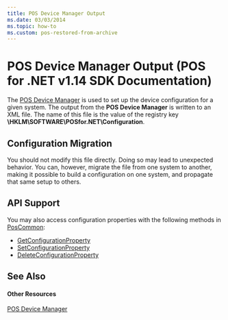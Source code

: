 ```yaml
---
title: POS Device Manager Output
ms.date: 03/03/2014
ms.topic: how-to
ms.custom: pos-restored-from-archive
---
```


# POS Device Manager Output (POS for .NET v1.14 SDK Documentation)

The [POS Device Manager](pos-device-manager.md) is used to set up the device configuration for a given system. The output from the **POS Device Manager** is written to an XML file. The name of this file is the value of the registry key **\\HKLM\\SOFTWARE\\POSfor.NET\\Configuration**.

## Configuration Migration

You should not modify this file directly. Doing so may lead to unexpected behavior. You can, however, migrate the file from one system to another, making it possible to build a configuration on one system, and propagate that same setup to others.

## API Support

You may also access configuration properties with the following methods in [PosCommon](ms884820\(v=winembedded.11\).md):

- [GetConfigurationProperty](ms843028\(v=winembedded.11\).md)
- [SetConfigurationProperty](ms843040\(v=winembedded.11\).md)
- [DeleteConfigurationProperty](ms843026\(v=winembedded.11\).md)

## See Also

#### Other Resources

[POS Device Manager](pos-device-manager.md)
